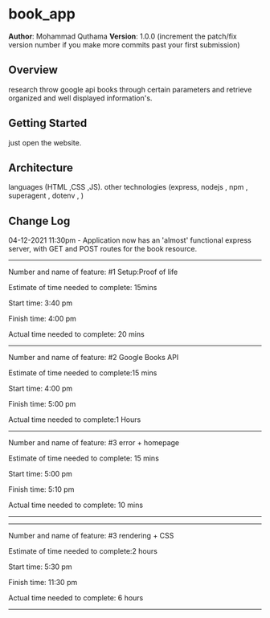 # book_app

**Author**: Mohammad Quthama
**Version**: 1.0.0 (increment the patch/fix version number if you make more commits past your first submission)

## Overview
research throw google api books through certain parameters and retrieve organized and well displayed information's.
<!-- Provide a high level overview of what this application is and why you are building it, beyond the fact that it's an assignment for a Code 301 class. (i.e. What's your problem domain?) -->

## Getting Started
just open the website.
<!-- What are the steps that a user must take in order to build this app on their own machine and get it running? -->

## Architecture
languages (HTML ,CSS ,JS).
other technologies (express, nodejs , npm , superagent , dotenv , )
<!-- Provide a detailed description of the application design. What technologies (languages, libraries, etc) you're using, and any other relevant design information. -->

## Change Log
04-12-2021 11:30pm - Application now has an 'almost' functional express server, with GET and POST routes for the book resource.

**** 


Number and name of feature: #1 Setup:Proof of life

Estimate of time needed to complete: 15mins

Start time: 3:40 pm

Finish time: 4:00 pm

Actual time needed to complete: 20 mins

****

Number and name of feature: #2 Google Books API

Estimate of time needed to complete:15 mins

Start time: 4:00 pm

Finish time: 5:00 pm

Actual time needed to complete:1  Hours

****

Number and name of feature: #3 error + homepage

Estimate of time needed to complete: 15 mins

Start time: 5:00 pm

Finish time: 5:10 pm

Actual time needed to complete: 10 mins

****



****

Number and name of feature: #3 rendering + CSS 

Estimate of time needed to complete:2 hours 

Start time: 5:30 pm

Finish time: 11:30 pm

Actual time needed to complete: 6 hours
****